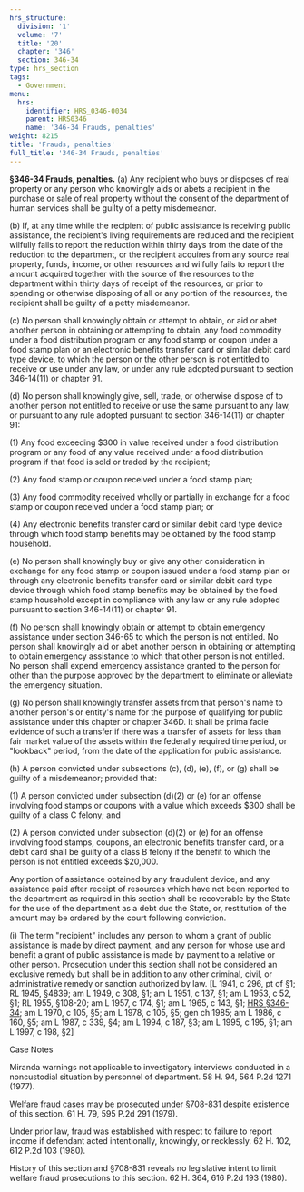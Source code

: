 ```yaml
---
hrs_structure:
  division: '1'
  volume: '7'
  title: '20'
  chapter: '346'
  section: 346-34
type: hrs_section
tags:
  - Government
menu:
  hrs:
    identifier: HRS_0346-0034
    parent: HRS0346
    name: '346-34 Frauds, penalties'
weight: 8215
title: 'Frauds, penalties'
full_title: '346-34 Frauds, penalties'
---
```

**§346-34 Frauds, penalties.** (a) Any recipient who buys or disposes of real property or any person who knowingly aids or abets a recipient in the purchase or sale of real property without the consent of the department of human services shall be guilty of a petty misdemeanor.

(b) If, at any time while the recipient of public assistance is receiving public assistance, the recipient's living requirements are reduced and the recipient wilfully fails to report the reduction within thirty days from the date of the reduction to the department, or the recipient acquires from any source real property, funds, income, or other resources and wilfully fails to report the amount acquired together with the source of the resources to the department within thirty days of receipt of the resources, or prior to spending or otherwise disposing of all or any portion of the resources, the recipient shall be guilty of a petty misdemeanor.

(c) No person shall knowingly obtain or attempt to obtain, or aid or abet another person in obtaining or attempting to obtain, any food commodity under a food distribution program or any food stamp or coupon under a food stamp plan or an electronic benefits transfer card or similar debit card type device, to which the person or the other person is not entitled to receive or use under any law, or under any rule adopted pursuant to section 346-14(11) or chapter 91.

(d) No person shall knowingly give, sell, trade, or otherwise dispose of to another person not entitled to receive or use the same pursuant to any law, or pursuant to any rule adopted pursuant to section 346-14(11) or chapter 91:

(1) Any food exceeding $300 in value received under a food distribution program or any food of any value received under a food distribution program if that food is sold or traded by the recipient;

(2) Any food stamp or coupon received under a food stamp plan;

(3) Any food commodity received wholly or partially in exchange for a food stamp or coupon received under a food stamp plan; or

(4) Any electronic benefits transfer card or similar debit card type device through which food stamp benefits may be obtained by the food stamp household.

(e) No person shall knowingly buy or give any other consideration in exchange for any food stamp or coupon issued under a food stamp plan or through any electronic benefits transfer card or similar debit card type device through which food stamp benefits may be obtained by the food stamp household except in compliance with any law or any rule adopted pursuant to section 346-14(11) or chapter 91.

(f) No person shall knowingly obtain or attempt to obtain emergency assistance under section 346-65 to which the person is not entitled. No person shall knowingly aid or abet another person in obtaining or attempting to obtain emergency assistance to which that other person is not entitled. No person shall expend emergency assistance granted to the person for other than the purpose approved by the department to eliminate or alleviate the emergency situation.

(g) No person shall knowingly transfer assets from that person's name to another person's or entity's name for the purpose of qualifying for public assistance under this chapter or chapter 346D. It shall be prima facie evidence of such a transfer if there was a transfer of assets for less than fair market value of the assets within the federally required time period, or "lookback" period, from the date of the application for public assistance.

(h) A person convicted under subsections (c), (d), (e), (f), or (g) shall be guilty of a misdemeanor; provided that:

(1) A person convicted under subsection (d)(2) or (e) for an offense involving food stamps or coupons with a value which exceeds $300 shall be guilty of a class C felony; and

(2) A person convicted under subsection (d)(2) or (e) for an offense involving food stamps, coupons, an electronic benefits transfer card, or a debit card shall be guilty of a class B felony if the benefit to which the person is not entitled exceeds $20,000.

Any portion of assistance obtained by any fraudulent device, and any assistance paid after receipt of resources which have not been reported to the department as required in this section shall be recoverable by the State for the use of the department as a debt due the State, or, restitution of the amount may be ordered by the court following conviction.

(i) The term "recipient" includes any person to whom a grant of public assistance is made by direct payment, and any person for whose use and benefit a grant of public assistance is made by payment to a relative or other person. Prosecution under this section shall not be considered an exclusive remedy but shall be in addition to any other criminal, civil, or administrative remedy or sanction authorized by law. [L 1941, c 296, pt of §1; RL 1945, §4839; am L 1949, c 308, §1; am L 1951, c 137, §1; am L 1953, c 52, §1; RL 1955, §108-20; am L 1957, c 174, §1; am L 1965, c 143, §1; [HRS §346-34](/title-20/chapter-346/section-346-34/); am L 1970, c 105, §5; am L 1978, c 105, §5; gen ch 1985; am L 1986, c 160, §5; am L 1987, c 339, §4; am L 1994, c 187, §3; am L 1995, c 195, §1; am L 1997, c 198, §2]

Case Notes

Miranda warnings not applicable to investigatory interviews conducted in a noncustodial situation by personnel of department. 58 H. 94, 564 P.2d 1271 (1977).

Welfare fraud cases may be prosecuted under §708-831 despite existence of this section. 61 H. 79, 595 P.2d 291 (1979).

Under prior law, fraud was established with respect to failure to report income if defendant acted intentionally, knowingly, or recklessly. 62 H. 102, 612 P.2d 103 (1980).

History of this section and §708-831 reveals no legislative intent to limit welfare fraud prosecutions to this section. 62 H. 364, 616 P.2d 193 (1980).